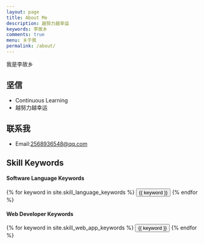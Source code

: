 ```yaml
---
layout: page
title: About Me
description: 越努力越幸运
keywords: 李故乡
comments: true
menu: 关于我
permalink: /about/
---
```


我是李故乡

 

## 坚信

* Continuous Learning
* 越努力越幸运
 

## 联系我

* Email:2568936548@qq.com
 
## Skill Keywords

#### Software Language Keywords
<div class="btn-inline">
    {% for keyword in site.skill_language_keywords %}
    <button class="btn btn-outline" type="button">{{ keyword }}</button>
    {% endfor %}
</div>

#### Web Developer Keywords
<div class="btn-inline">
    {% for keyword in site.skill_web_app_keywords %}
    <button class="btn btn-outline" type="button">{{ keyword }}</button>
    {% endfor %}
</div>
